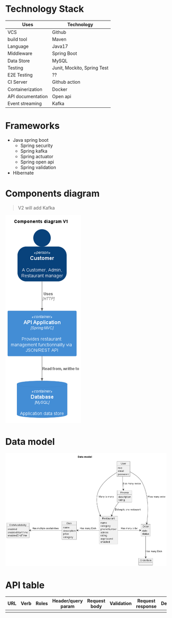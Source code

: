 # Technology Stack

| Uses              | Technology                  |
| ----------------- | --------------------------- |
| VCS               | Github                      |
| build tool        | Maven                       |
| Language          | Java17                      |
| Middleware        | Spring Boot                 |
| Data Store        | MySQL                       |
| Testing           | Junit, Mockito, Spring Test |
| E2E Testing       | ??                          |
| CI Server         | Github action               |
| Containerization  | Docker                      |
| API documentation | Open api                    |
| Event streaming   | Kafka                       |

# Frameworks

- Java spring boot
  - Spring security
  - Spring kafka
  - Spring actuator
  - Spring open api
  - Spring validation
- Hibernate

# Components diagram

> V2 will add Kafka

![Components diagram](./asset/components-diagram/components-diagram-v1.png)

# Data model

![Data model](./asset/data-model/data-model.png)

# API table

| URL | Verb | Roles | Header/query param | Request body | Validation | Request response | Description |
| --- | ---- | ----- | ------------------ | ------------ | ---------- | ---------------- | ----------- |
|     |      |       |                    |              |            |                  |             |
